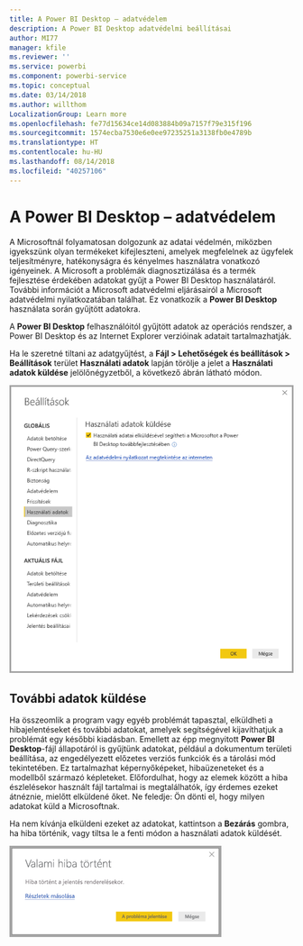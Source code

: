 ```yaml
---
title: A Power BI Desktop – adatvédelem
description: A Power BI Desktop adatvédelmi beállításai
author: MI77
manager: kfile
ms.reviewer: ''
ms.service: powerbi
ms.component: powerbi-service
ms.topic: conceptual
ms.date: 03/14/2018
ms.author: willthom
LocalizationGroup: Learn more
ms.openlocfilehash: fe77d15634ce14d083884b09a7157f79e315f196
ms.sourcegitcommit: 1574ecba7530e6e0ee97235251a3138fb0e4789b
ms.translationtype: HT
ms.contentlocale: hu-HU
ms.lasthandoff: 08/14/2018
ms.locfileid: "40257106"
---
```

# <a name="power-bi-desktop-privacy"></a>A Power BI Desktop – adatvédelem

A Microsoftnál folyamatosan dolgozunk az adatai védelmén, miközben igyekszünk olyan termékeket kifejleszteni, amelyek megfelelnek az ügyfelek teljesítményre, hatékonyságra és kényelmes használatra vonatkozó igényeinek. A Microsoft a problémák diagnosztizálása és a termék fejlesztése érdekében adatokat gyűjt a Power BI Desktop használatáról. További információt a Microsoft adatvédelmi eljárásairól a Microsoft adatvédelmi nyilatkozatában találhat. Ez vonatkozik a **Power BI Desktop** használata során gyűjtött adatokra.
 
A **Power BI Desktop** felhasználóitól gyűjtött adatok az operációs rendszer, a Power BI Desktop és az Internet Explorer verzióinak adatait tartalmazhatják. 
 
Ha le szeretné tiltani az adatgyűjtést, a **Fájl > Lehetőségek és beállítások > Beállítások** terület **Használati adatok** lapján törölje a jelet a **Használati adatok küldése** jelölőnégyzetből, a következő ábrán látható módon.

![A használati adatok küldésének beállításai](media/desktop-privacy/privacy_01.png)

## <a name="sending-additional-information"></a>További adatok küldése

Ha összeomlik a program vagy egyéb problémát tapasztal, elküldheti a hibajelentéseket és további adatokat, amelyek segítségével kijavíthatjuk a problémát egy későbbi kiadásban. Emellett az épp megnyitott **Power BI Desktop**-fájl állapotáról is gyűjtünk adatokat, például a dokumentum területi beállítása, az engedélyezett előzetes verziós funkciók és a tárolási mód tekintetében. Ez tartalmazhat képernyőképeket, hibaüzeneteket és a modellből származó képleteket. Előfordulhat, hogy az elemek között a hiba észlelésekor használt fájl tartalmai is megtalálhatók, így érdemes ezeket átnéznie, mielőtt elküldené őket. Ne feledje: Ön dönti el, hogy milyen adatokat küld a Microsoftnak.  
 
Ha nem kívánja elküldeni ezeket az adatokat, kattintson a **Bezárás** gombra, ha hiba történik, vagy tiltsa le a fenti módon a használati adatok küldését. 

![Összeomlási párbeszédpanel](media/desktop-privacy/privacy_02.png)
